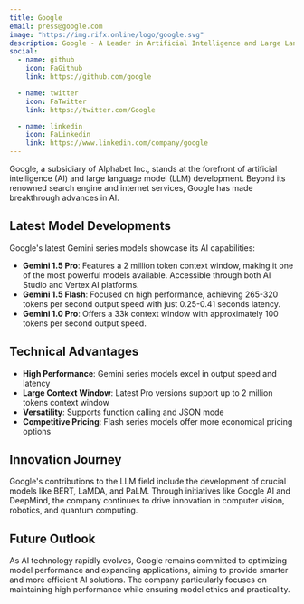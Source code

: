 ```yaml
---
title: Google
email: press@google.com
image: "https://img.rifx.online/logo/google.svg"
description: Google - A Leader in Artificial Intelligence and Large Language Models
social:
  - name: github
    icon: FaGithub
    link: https://github.com/google

  - name: twitter
    icon: FaTwitter
    link: https://twitter.com/Google

  - name: linkedin
    icon: FaLinkedin
    link: https://www.linkedin.com/company/google
---
```


Google, a subsidiary of Alphabet Inc., stands at the forefront of artificial intelligence (AI) and large language model (LLM) development. Beyond its renowned search engine and internet services, Google has made breakthrough advances in AI.

## Latest Model Developments

Google's latest Gemini series models showcase its AI capabilities:

- **Gemini 1.5 Pro**: Features a 2 million token context window, making it one of the most powerful models available. Accessible through both AI Studio and Vertex AI platforms.
- **Gemini 1.5 Flash**: Focused on high performance, achieving 265-320 tokens per second output speed with just 0.25-0.41 seconds latency.
- **Gemini 1.0 Pro**: Offers a 33k context window with approximately 100 tokens per second output speed.

## Technical Advantages

- **High Performance**: Gemini series models excel in output speed and latency
- **Large Context Window**: Latest Pro versions support up to 2 million tokens context window
- **Versatility**: Supports function calling and JSON mode
- **Competitive Pricing**: Flash series models offer more economical pricing options

## Innovation Journey

Google's contributions to the LLM field include the development of crucial models like BERT, LaMDA, and PaLM. Through initiatives like Google AI and DeepMind, the company continues to drive innovation in computer vision, robotics, and quantum computing.

## Future Outlook

As AI technology rapidly evolves, Google remains committed to optimizing model performance and expanding applications, aiming to provide smarter and more efficient AI solutions. The company particularly focuses on maintaining high performance while ensuring model ethics and practicality.
